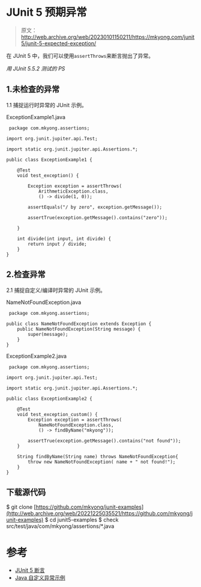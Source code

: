 # JUnit 5 预期异常

> 原文：<http://web.archive.org/web/20230101150211/https://mkyong.com/junit5/junit-5-expected-exception/>

在 JUnit 5 中，我们可以使用`assertThrows`来断言抛出了异常。

*用 JUnit 5.5.2 测试的 PS*

## 1.未检查的异常

1.1 捕捉运行时异常的 JUnit 示例。

ExceptionExample1.java

```
 package com.mkyong.assertions;

import org.junit.jupiter.api.Test;

import static org.junit.jupiter.api.Assertions.*;

public class ExceptionExample1 {

    @Test
    void test_exception() {

        Exception exception = assertThrows(
			ArithmeticException.class, 
			() -> divide(1, 0));

        assertEquals("/ by zero", exception.getMessage());

        assertTrue(exception.getMessage().contains("zero"));

    }

    int divide(int input, int divide) {
        return input / divide;
    }
} 
```

## 2.检查异常

2.1 捕捉自定义/编译时异常的 JUnit 示例。

NameNotFoundException.java

```
 package com.mkyong.assertions;

public class NameNotFoundException extends Exception {
    public NameNotFoundException(String message) {
        super(message);
    }
} 
```

ExceptionExample2.java

```
 package com.mkyong.assertions;

import org.junit.jupiter.api.Test;

import static org.junit.jupiter.api.Assertions.*;

public class ExceptionExample2 {

    @Test
    void test_exception_custom() {
        Exception exception = assertThrows(
			NameNotFoundException.class, 
			() -> findByName("mkyong"));

        assertTrue(exception.getMessage().contains("not found"));
    }

    String findByName(String name) throws NameNotFoundException{
        throw new NameNotFoundException( name + " not found!");
    }
} 
```

## 下载源代码

$ git clone [https://github.com/mkyong/junit-examples](http://web.archive.org/web/20221225035521/https://github.com/mkyong/junit-examples)
$ cd junit5-examples
$ check src/test/java/com/mkyong/assertions/*.java

# 参考

*   [JUnit 5 断言](http://web.archive.org/web/20221225035521/https://junit.org/junit5/docs/current/user-guide/#writing-tests-assertions)
*   [Java 自定义异常示例](/web/20221225035521/https://mkyong.com/java/java-custom-exception-examples/)

<input type="hidden" id="mkyong-current-postId" value="15263">